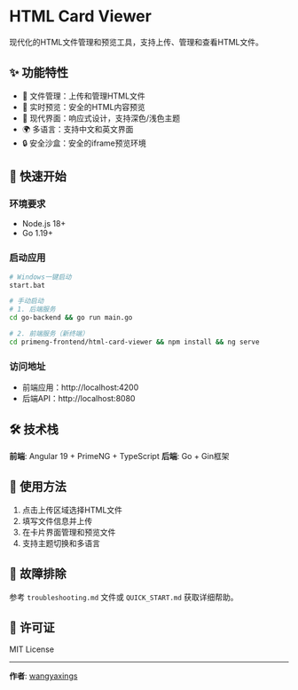 # HTML Card Viewer

现代化的HTML文件管理和预览工具，支持上传、管理和查看HTML文件。

## ✨ 功能特性

- 📁 文件管理：上传和管理HTML文件
- 👀 实时预览：安全的HTML内容预览
- 🎨 现代界面：响应式设计，支持深色/浅色主题
- 🌍 多语言：支持中文和英文界面
- 🔒 安全沙盒：安全的iframe预览环境

## 🚀 快速开始

### 环境要求
- Node.js 18+
- Go 1.19+

### 启动应用
```bash
# Windows一键启动
start.bat

# 手动启动
# 1. 后端服务
cd go-backend && go run main.go

# 2. 前端服务（新终端）
cd primeng-frontend/html-card-viewer && npm install && ng serve
```

### 访问地址
- 前端应用：http://localhost:4200
- 后端API：http://localhost:8080

## 🛠️ 技术栈

**前端**: Angular 19 + PrimeNG + TypeScript
**后端**: Go + Gin框架

## 📝 使用方法

1. 点击上传区域选择HTML文件
2. 填写文件信息并上传
3. 在卡片界面管理和预览文件
4. 支持主题切换和多语言

## 🔧 故障排除

参考 `troubleshooting.md` 文件或 `QUICK_START.md` 获取详细帮助。

## 📄 许可证

MIT License

---
**作者**: [wangyaxings](https://github.com/wangyaxings)